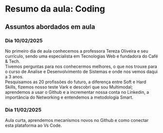 <h1>Resumo da aula: Coding</h1>

<h2>Assuntos abordados em aula</h2>

<h3>Dia 10/02/2025</h3>

<p>No primeiro dia de aula conhecemos a professora Tereza Oliveira e seu currículo, sendo uma especialista em Tecnologias Web e fundadora do Café & Tech.<br> 
Tivemos perguntas para nos conhecermos melhores, o que nos trouxe para o curso de Analise e Desenvolvimento de Sistemas e onde nos vemos daqui a 3 anos.<br> 
Pesquisamos as 20 profissões do futuro, a diferença entre Soft e Hard Skills, fizemos nosso teste Vark e descobri que sou Multimodal; 
aprendemos a usar o Github e a incrementar nossa conta no Linkedin, a importância do Networking e entendemos a metodologia Smart.</p>

<h3>Dia 11/02/2025</h3>

<p>Aula curta, aprendemos mecanismos novos no Github e como conectar esta plataforma ao Vs Code.</p>
